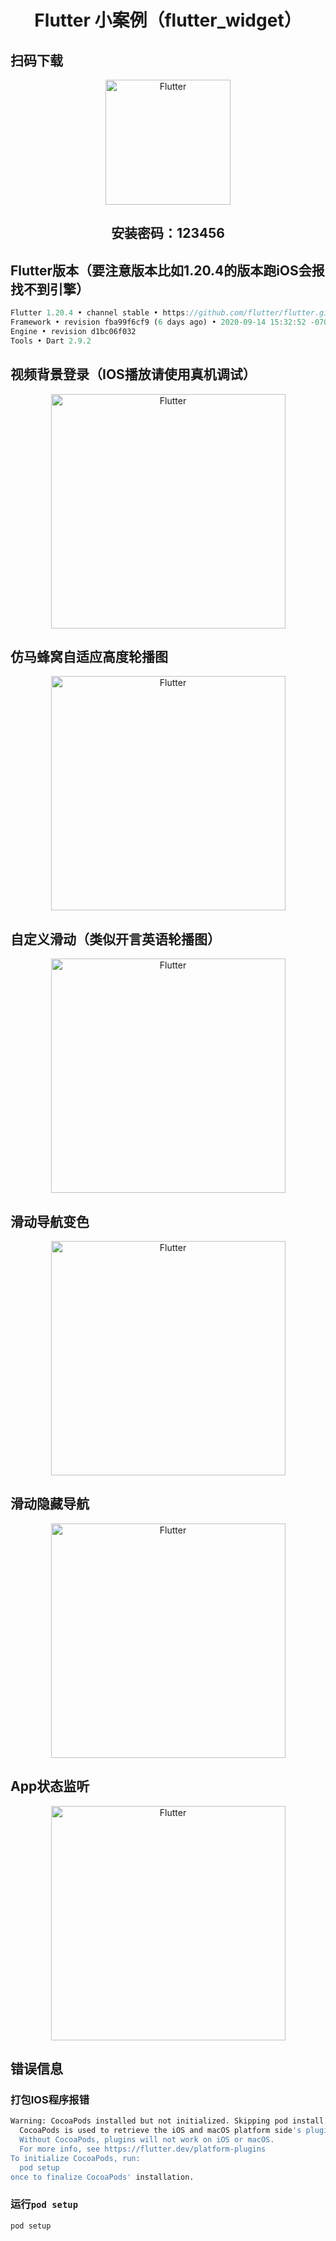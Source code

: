 <h1 align="center">Flutter 小案例（flutter_widget）</h1>

## 扫码下载
<p align="center">
    <img width="200" title="Flutter" src="./picture/QRCode_258.png">
</p>
<h2 align="center">安装密码：123456</h2>

## Flutter版本（要注意版本比如1.20.4的版本跑iOS会报找不到引擎）

```dart
Flutter 1.20.4 • channel stable • https://github.com/flutter/flutter.git
Framework • revision fba99f6cf9 (6 days ago) • 2020-09-14 15:32:52 -0700
Engine • revision d1bc06f032
Tools • Dart 2.9.2
```

## 视频背景登录（IOS播放请使用真机调试）

<p align="center">
    <img width="375" title="Flutter" src="./picture/login_video_demo.gif">
</p>

## 仿马蜂窝自适应高度轮播图

<p align="center">
    <img width="375" title="Flutter" src="./picture/auto_height_carousel.gif">
</p>

## 自定义滑动（类似开言英语轮播图）
<p align="center">
    <img width="375" title="Flutter" src="./picture/swipe.gif">
</p>

## 滑动导航变色
<p align="center">
    <img width="375" title="Flutter" src="./picture/stack_navbar.gif">
</p>

## 滑动隐藏导航
<p align="center">
    <img width="375" title="Flutter" src="./picture/collapse_navigation.gif">
</p>

## App状态监听
<p align="center">
    <img width="375" title="Flutter" src="./picture/app_lifecycle_listen.gif">
</p>

## 错误信息

### 打包IOS程序报错

```bash
Warning: CocoaPods installed but not initialized. Skipping pod install.
  CocoaPods is used to retrieve the iOS and macOS platform side's plugin code that responds to your plugin usage on the Dart side.
  Without CocoaPods, plugins will not work on iOS or macOS.
  For more info, see https://flutter.dev/platform-plugins
To initialize CocoaPods, run:
  pod setup
once to finalize CocoaPods' installation.
```

### 运行`pod setup`

```bash
pod setup
```

